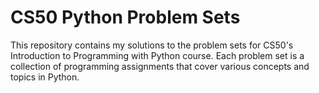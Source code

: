 # CS50 Python Problem Sets

This repository contains my solutions to the problem sets for CS50's Introduction to Programming with Python course. Each problem set is a collection of programming assignments that cover various concepts and topics in Python.
